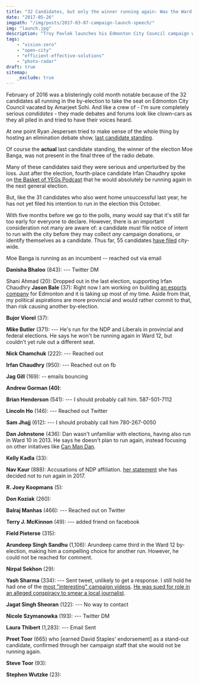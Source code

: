 ```yaml
---
title: "32 Candidates, but only the winner running again: Was the Ward 12 by-election opportunistic?"
date: "2017-05-26"
imgpath: "/img/posts/2017-03-07-campaign-launch-speech/"
img: "launch.jpg"
description: "Troy Pavlek launches his Edmonton City Council campaign with a speech that highlights Open Government, Vision Zero and data-driven policy-making"
tags: 
    - "vision-zero"
    - "open-city"
    - "efficient-effective-solutions"
    - "photo-radar"
draft: true
sitemap:
    _exclude: true
---
```


February of 2016 was a blisteringly cold month notable because of the 32 candidates all running in the by-election to take
the seat on Edmonton City Council vacated by Amarjeet Sohi. And like a crew of - I'm sure completely serious *candidates* - they made
debates and forums look like clown-cars as they all piled in and tried to have their voices heard.

At one point Ryan Jespersen tried to make sense of the whole thing by hosting an elimination debate show, [last candidate standing](http://www.630ched.com/2016/02/01/86259/).

Of course the **actual** last candidate standing, the winner of the election Moe Banga, was not present in the final three
of the radio debate.

Many of these candidates said they were serious and unperturbed by the loss. Just after the election, fourth-place candidate
Irfan Chaudhry spoke on [the Basket of YEGs Podcast](https://basketofyegs.com/episode/2016/03/02/irfan-chaudhry-campaign-and-future-plans/)
that he would absolutely be running again in the next general election.

But, like the 31 candidates who also went home unsuccessful last year, he has not yet filed his intention to run in the 
election this October.

With five months before we go to the polls, many would say that it's still far too early for everyone to declare. However,
there is an important consideration not many are aware of: a candidate *must* file notice of intent to run with the city
before they may collect *any* campaign donations, or identify themselves as a candidate. Thus far, 55 candidates [have filed](https://www.edmonton.ca/city_government/municipal_elections/notice-of-intent.aspx)
city-wide.

Moe Banga is running as an incumbent -- reached out via email

**Danisha Bhaloo** (843): --- Twitter DM

Shani Ahmad (20): Dropped out in the last election, supporting Irfan Chaudhry
**Jason Bale** (37): Right now I am working on building [an esports company](http://www.edmontonesports.ca/) for Edmonton and it is taking up most of my time. Aside from that, my political aspirations are more provincial and would rather commit to that, than risk causing another by-election.


**Bujor Viorel** (37):

**Mike Butler** (371): --- He's run for the NDP and Liberals in provincial and federal elections. He says he won't be running again
in Ward 12, but couldn't yet rule out a different seat.

**Nick Chamchuk** (222): --- Reached out

**Irfan Chaudhry** (950): --- Reached out on fb

**Jag Gill** (169): -- emails bouncing

**Andrew Gorman (40)**: 

**Brian Henderson** (541): --- I should probably call him. 587-501-7112

**Lincoln Ho** (146): --- Reached out Twitter

**Sam Jhajj** (612): --- I should probably call him 780-267-0050

**Dan Johnstone** (436): Dan wasn't unfamiliar with elections, having also run in Ward 10 in 2013. He says he doesn't plan to run again,
instead focusing on other initatives like [Can Man Dan](http://danjohnstone.com/).

**Kelly Kadla** (33): 

**Nav Kaur** (888): Accusations of NDP affiliation. [her statement](http://us12.campaign-archive1.com/?u=039fa409ce4b60aab72b99adc&id=a17da2458f) she has decided not to run again in 2017.

**R. Joey Koopmans** (5): 

**Don Koziak** (260): 

**Balraj Manhas** (466): --- Reached out on Twitter

**Terry J. McKinnon** (49): --- added friend on facebook

**Field Pieterse** (315): 

**Arundeep Singh Sandhu** (1,106): Arundeep came third in the Ward 12 by-election, making him a compelling choice for another run. However,
he could not be reached for comment.

**Nirpal Sekhon** (29): 

**Yash Sharma** (334): --- Sent tweet, unlikely to get a response.  I still hold he had one of the [most "interesting" campaign videos](https://www.youtube.com/watch?v=NOQoMPhxS4Y). [He was sued for role in an alleged conspiracy to smear a local journalist](http://www.cbc.ca/news/canada/edmonton/yash-pal-sharma-ward-12-candidate-sued-for-role-in-alleged-conspiracy-to-smear-local-journalist-1.3442762).

**Jagat Singh Sheoran** (122): --- No way to contact


**Nicole Szymanowka** (193): --- Twitter DM

**Laura Thibert** (1,283): --- Email Sent

**Preet Toor** (665) who [earned David Staples' endorsement] as a stand-out candidate, confirmed through her campaign staff that
she would not be running again.

**Steve Toor** (93): 

**Stephen Wutzke** (23): 


